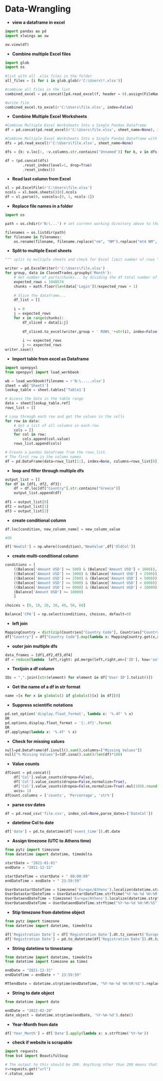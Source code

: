 # Data-Wrangling

- **view a dataframe in excel**

```python
import pandas as pd
import xlwings as xw

xw.view(df)
```

- **Combine multiple Excel files**

```python
import glob
import os
  
#list with all .xlsx files in the folder
all_files = [i for i in glob.glob(r'C:\Users\*.xlsx')]

#combine all files in the list
combined_excel = pd.concat([pd.read_excel(f, header = 0).assign(FileName=os.path.basename(f)) for f in all_files],ignore_index=True)

#write file
combined_excel.to_excel(r'C:\Users\file.xlsx', index=False)
```

- **Combine Multiple Excel Worksheets**

```python
#Combine Multiple Excel Worksheets Into a Single Pandas Dataframe
df = pd.concat(pd.read_excel(r'C:\Users\file.xlsx', sheet_name=None), ignore_index=True)

#Combine Multiple Excel Worksheets Into a Single Pandas Dataframe with a new column for each sheet name
dfs = pd.read_excel(r'C:\Users\file.xlsx', sheet_name=None)

dfs = {k: v.loc[:, ~v.columns.str.contains('Unnamed')] for k, v in dfs.items()}

df = (pd.concat(dfs)
        .reset_index(level=1, drop=True)
        .reset_index())
```

- **Read last column from Excel**

```python
xl = pd.ExcelFile(r'C:\Users\file.xlsx')
ncols = xl.book.sheets()[0].ncols
df = xl.parse(0, usecols=[0, 1, ncols-1])
```

- **Replace file names in a folder**

```python
import os

path = os.chdir(r'N:\...') # set current working directory above to the required path

filenames = os.listdir(path)
for filename in filenames:
    os.rename(filename, filename.replace("nm", "NM").replace("mt4 NM", "NM").replace("mt5 NM", "NM").replace("NM mt4", "NM").replace("NM mt5", "NM"))
```

- **Split to multiple Excel sheets**

```python
""" split to multiple sheets and check for Excel limit number of rows """

writer = pd.ExcelWriter(r'C:\Users\file.xlsx')
for group, data in ClosedTrades.groupby('Month'):
    # Get number of parts/chunks... by dividing the df total number of rows by expected number of rows plus 1
    expected_rows = 1048574
    chunks = math.floor(len(data['Login'])/expected_rows + 1)
    
    # Slice the dataframe...
    df_list = []
    
    i = 0
    j = expected_rows
    for x in range(chunks):
        df_sliced = data[i:j]
        
        df_sliced.to_excel(writer,group + ' ROWS_'+str(i), index=False)
        
        i += expected_rows
        j += expected_rows
writer.save()
```
- **Import table from excel as Dataframe**

```python
import openpyxl
from openpyxl import load_workbook

wb = load_workbook(filename = r'N:\.....xlsx')
sheet = wb['Sheet1']
lookup_table = sheet.tables['Table1']

# Access the data in the table range
data = sheet[lookup_table.ref]
rows_list = []

# Loop through each row and get the values in the cells
for row in data:
    # Get a list of all columns in each row
    cols = []
    for col in row:
        cols.append(col.value)
    rows_list.append(cols)

# Create a pandas dataframe from the rows_list.
# The first row is the column names
df = pd.DataFrame(data=rows_list[1:], index=None, columns=rows_list[0])
```

- **loop and filter through multiple dfs**

```python
output_list = []
for df in [df1, df2, df3]:
    df = df.loc[df["Country"].str.contains("Greece")]
    output_list.append(df)
  
df1 = output_list[0]
df2 = output_list[1]  
df3 = output_list[2]
```
- **create conditional column**

```python
df.loc[condition, new_column_name] = new_column_value

#OR

df['NewCol'] = np.where((condition),'NewValue',df['OldCol'])
```

- **create multi-conditional column**

```python
conditions = [
    ((Balance['Amount USD'] >= 500) & (Balance['Amount USD'] < 1000)),
    ((Balance['Amount USD'] >= 1000) & (Balance['Amount USD'] < 2500)),
    ((Balance['Amount USD'] >= 2500) & (Balance['Amount USD'] < 5000)),
    ((Balance['Amount USD'] >= 5000) & (Balance['Amount USD'] < 8000)),
    ((Balance['Amount USD'] >= 8000) & (Balance['Amount USD'] < 10000)),
    (Balance['Amount USD'] >= 10000)
    ] 
      
choices = [0, 10, 20, 30, 40, 50, 60]

Balance['CPA'] = np.select(conditions, choices, default=0)
```

- **left join**

```python
MappingCountry = dict(zip(Countries["Country Code"], Countries["Country"]))
df["Country"] = df["Country Code"].map(lambda x: MappingCountry.get(x,x))
```

- **outer join multiple dfs**

```python
data_frames = [df1,df2,df3,df4]
df = reduce(lambda  left,right: pd.merge(left,right,on=['ID'], how='outer'), data_frames).fillna(0)
```

- **Textjoin a df column**

```python
IDs = ",".join([str(element) for element in df['User ID'].tolist()])
```

- **Get the name of a df in str format**

```python
name =[x for x in globals() if globals()[x] is df][0]
```

- **Suppress scientific notations**

```python
pd.set_option('display.float_format', lambda x: '%.4f' % x)
OR
pd.options.display.float_format = '{:.4f}'.format
OR
df.applymap(lambda x: '%.4f' % x)
```

- **Check for missing values**

```python
null=pd.DataFrame(df.isnull().sum(),columns=["Missing Values"])
null["% Missing Values"]=(df.isna().sum()/len(df)*100)
```

- **Value counts**

```python
dfCount = pd.concat([
    df['Col'].value_counts(dropna=False),
    df['Col'].value_counts(dropna=False,normalize=True),
    df['Col'].value_counts(dropna=False,normalize=True).mul(100).round(1).astype(str) + '%'],
    axis= 1)
dfCount.columns = ['counts', 'Percentage', 'str%']
```

- **parse csv dates**

```python
df = pd.read_csv('file.csv', index_col=None,parse_dates=['DateCol'])
```

- **datetime Col to date**

```python
df['date'] = pd.to_datetime(df['event_time']).dt.date
```

- **Assign timezone (UTC to Athens time)**

```python
from pytz import timezone
from datetime import datetime, timedelta

startDate = "2021-01-01" 
endDate = "2021-12-31"

startDateTime = startDate + " 00:00:00"
endDateTime = endDate + " 23:59:59"

UserDatastartDateTime = timezone('Europe/Athens').localize(datetime.strptime(startDateTime, "%Y-%m-%d %H:%M:%S")).astimezone(timezone('UTC'))
UserDatastartDateTime = UserDatastartDateTime.strftime("%Y-%m-%d %H:%M:%S")
UserDataendDateTime = timezone('Europe/Athens').localize(datetime.strptime(endDateTime, "%Y-%m-%d %H:%M:%S")).astimezone(timezone('UTC'))
UserDataendDateTime = UserDataendDateTime.strftime("%Y-%m-%d %H:%M:%S")
```

- **Stip timezone from datetime object**

```python
from pytz import timezone
from datetime import datetime, timedelta

df['Registration Date'] = df['Registration Date'].dt.tz_convert('Europe/Athens')
df['Registration Date'] = pd.to_datetime(df['Registration Date']).dt.tz_localize(None)
```
- **String datetime to timestamp**

```python
from datetime import datetime, timedelta
from datetime import timezone as timez

endDate = "2021-12-31"
endDateTime = endDate + " 23:59:59"

MT5endDate = datetime.strptime(endDateTime, "%Y-%m-%d %H:%M:%S").replace(tzinfo = timez.utc).timestamp()
```

- **String to date object**

```python
from datetime import date

endDate = "2022-02-28"
date_object = datetime.strptime(endDate, '%Y-%m-%d').date()
```

- **Year-Month from date**

```python
df['Year_Month'] = df['Date'].apply(lambda x: x.strftime('%Y-%m'))
```

- **check if website is scrapable**

```python
import requests
from bs4 import BeautifulSoup 

# The output to this should be 200. Anything other than 200 means that the website your trying to scrape either does not allow web scraping or allows partially.
r=requests.get("url")
r.status_code
```

